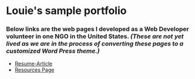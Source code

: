 # Louie's sample portfolio

### Below links are the web pages I developed as a Web Developer volunteer in one NGO in the United States.  *(These are not yet lived as we are in the process of converting these pages to a customized Word Press theme.)*

- [Resume-Article](https://louie-beren.github.io/sample-web/Resume-Article.html)
- [Resources Page](https://louie-beren.github.io/sample-web/Resources_2.html)
